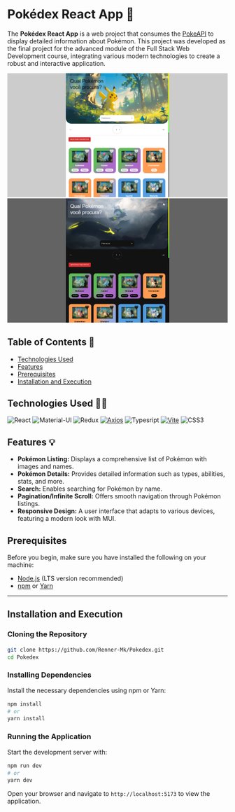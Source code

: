 # Pokédex React App 🤔

The **Pokédex React App** is a web project that consumes the [PokeAPI](https://pokeapi.co/api/v2) to display detailed information about Pokémon. This project was developed as the final project for the advanced module of the Full Stack Web Development course, integrating various modern technologies to create a robust and interactive application.

![Pokedex Preview](./src/assets/pokedex1.png)
![Pokedex Preview](./src/assets/pokedex2.png)

## Table of Contents 📖

- [Technologies Used](#technologies-used)
- [Features](#features)
- [Prerequisites](#prerequisites)
- [Installation and Execution](#installation-and-execution)

## Technologies Used 🧑‍💻

![React](https://img.shields.io/badge/React-149eca?style=for-the-badge&logo=react&logoColor=white)
![Material-UI](https://img.shields.io/badge/Material--UI-%23007FFF?style=for-the-badge&logo=Mui&logoColor=%23fff)
![Redux](https://img.shields.io/badge/Redux-%23764ABC?style=for-the-badge&logo=Redux)
[![Axios](https://img.shields.io/badge/-Axios-black?logo=axios&logoColor=white&style=for-the-badge)](https://axios-http.com)
![Typesript](https://img.shields.io/badge/TypeScript-2f74c0?style=for-the-badge&logo=typescript&logoColor=white)
[![Vite](https://img.shields.io/badge/-Vite-black?logo=vite&logoColor=white&style=for-the-badge)](https://vitejs.dev)
![CSS3](https://img.shields.io/badge/CSS3-1572B6?style=for-the-badge&logo=css3&logoColor=white)

## Features 💡

- **Pokémon Listing:** Displays a comprehensive list of Pokémon with images and names.
- **Pokémon Details:** Provides detailed information such as types, abilities, stats, and more.
- **Search:** Enables searching for Pokémon by name.
- **Pagination/Infinite Scroll:** Offers smooth navigation through Pokémon listings.
- **Responsive Design:** A user interface that adapts to various devices, featuring a modern look with MUI.

## Prerequisites

Before you begin, make sure you have installed the following on your machine:

- [Node.js](https://nodejs.org/) (LTS version recommended)
- [npm](https://www.npmjs.com/) or [Yarn](https://yarnpkg.com/)

---

## Installation and Execution

### Cloning the Repository

```bash
git clone https://github.com/Renner-Mk/Pokedex.git
cd Pokedex
```

### Installing Dependencies

Install the necessary dependencies using npm or Yarn:

```bash
npm install
# or
yarn install
```

### Running the Application

Start the development server with:

```bash
npm run dev
# or
yarn dev

```

Open your browser and navigate to `http://localhost:5173` to view the application.
